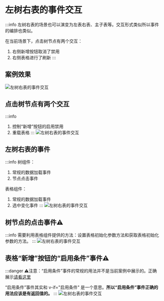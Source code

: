 <!--
 * @Description: 
 * @Author: (于智勇)zhiyong.yu@ytever.com
 * @Date: 2025-01-08 17:17:56
 * @LastEditors: (于智勇)zhiyong.yu@ytever.com
 * @LastEditTime: 2025-01-09 17:40:36
-->
# 左树右表的事件交互
:::info
左树右表的场景也可以演变为左表右表、主子表等。交互形式类似所以事件的编排也类似。

在当前场景下，点击树节点有两个交互：
1. 右侧新增按钮取消了禁用
2. 右侧表格进行了刷新
:::

## 案例效果
![左树右表的事件交互](https://ebugs.l2.bb1a.cn/drawing-bed/20250106/左树右表.gif)

## 点击树节点有两个交互
:::info
1. 控制“新增”按钮的启用禁用
2. 重载表格
:::
![左树右表的事件交互](https://ebugs.l2.bb1a.cn/drawing-bed/20250106/左树右表0.png)

## 左树右表的事件
:::info
树组件：
1. 常规的数据加载事件
2. 节点点击事件

表格组件：
1. 常规的数据加载事件
2. 选中变化事件
:::
![左树右表的事件交互](https://ebugs.l2.bb1a.cn/drawing-bed/20250106/左树右表1.png)

## 树节点的点击事件⚠️
:::info
需要利用表格组件提供的方法：设置表格初始化参数方法和获取表格初始化参数的方法。
:::
![左树右表的事件交互](https://ebugs.l2.bb1a.cn/drawing-bed/20250106/左树右表2.png)

## 表格“新增”按钮的“启用条件”事件⚠️
:::danger
⚠️注意：“启用条件”事件的常规的用法并不是当前案例中展示的。正确展示[请看这里](./“启用条件”事件该怎么用.md)

“启用条件”事件其实和 v-if="启用条件" 是一个意思。**所以“启用条件”事件正确的用法应该是有返回值的。**
:::
![左树右表的事件交互](https://ebugs.l2.bb1a.cn/drawing-bed/20250106/左树右表3.png)
